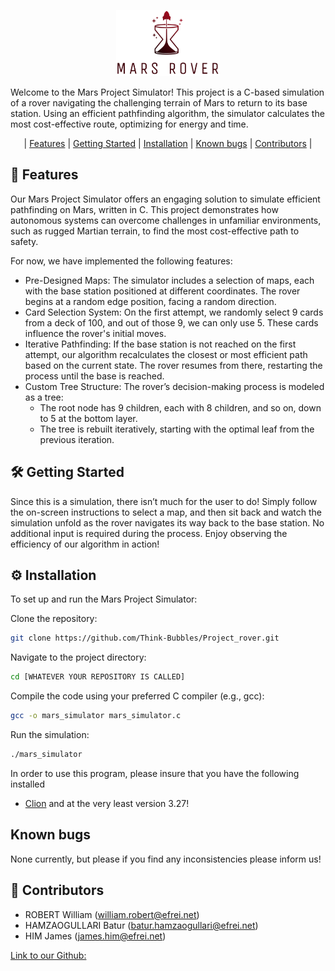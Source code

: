 <p align="center" width="100%">
    <img width="33%" src="https://github.com/Think-Bubbles/Project_rover/blob/main/Mars_rover.png">
</p>


Welcome to the Mars Project Simulator! This project is a C-based simulation of a rover navigating the challenging terrain of Mars to return to its base station. Using an efficient pathfinding algorithm, the simulator calculates the most cost-effective route, optimizing for energy and time.

<p align="center" width="100%">
    | <a href=🚀"#🚀-features">Features</a> | <a href="🛠#🛠️-getting-started">Getting Started</a> | <a href="⚙️#⚙️-installation">Installation</a> | <a href="#known-bugs">Known bugs</a> | <a href="👥#👥-contributors">Contributors</a> |
</p>

## 🚀 Features

Our Mars Project Simulator offers an engaging solution to simulate efficient pathfinding on Mars, written in C. This project demonstrates how autonomous systems can overcome challenges in unfamiliar environments, such as rugged Martian terrain, to find the most cost-effective path to safety.

For now, we have implemented the following features:

 - Pre-Designed Maps: The simulator includes a selection of maps, each with the base station positioned at different coordinates. The rover begins at a random edge position, facing a random direction.
 - Card Selection System: On the first attempt, we randomly select 9 cards from a deck of 100, and out of those 9, we can only use 5. These cards influence the rover's initial moves.
 - Iterative Pathfinding: If the base station is not reached on the first attempt, our algorithm recalculates the closest or most efficient path based on the current state. The rover resumes from there, restarting the process until the base is reached.
 - Custom Tree Structure: The rover’s decision-making process is modeled as a tree:
     - The root node has 9 children, each with 8 children, and so on, down to 5 at the bottom layer.
     - The tree is rebuilt iteratively, starting with the optimal leaf from the previous iteration.

## 🛠️ Getting Started 

Since this is a simulation, there isn’t much for the user to do! Simply follow the on-screen instructions to select a map, and then sit back and watch the simulation unfold as the rover navigates its way back to the base station.
No additional input is required during the process. Enjoy observing the efficiency of our algorithm in action!

## ⚙️ Installation

To set up and run the Mars Project Simulator:

Clone the repository:

```bash
git clone https://github.com/Think-Bubbles/Project_rover.git
```
Navigate to the project directory:

```bash
cd [WHATEVER YOUR REPOSITORY IS CALLED]
```

Compile the code using your preferred C compiler (e.g., gcc):

```bash
gcc -o mars_simulator mars_simulator.c
```
Run the simulation:

```bash
./mars_simulator
```

In order to use this program, please insure that you have the following installed
- [Clion](https://www.jetbrains.com/fr-fr/clion/download/#section=windows) and at the very least version 3.27!

## Known bugs 

None currently, but please if you find any inconsistencies please inform us!

## 👥 Contributors 

- ROBERT William       (william.robert@efrei.net)
- HAMZAOGULLARI Batur  (batur.hamzaogullari@efrei.net)
- HIM James            (james.him@efrei.net)

[Link to our Github:](https://github.com/Think-Bubbles/Project_rover)
